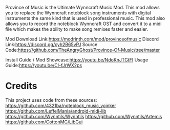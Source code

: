 Province of Music is the Ultimate Wynncraft Music Mod.
This mod allows you to replace the Wynncraft noteblock song instruments with digital instruments the same kind that is used in professional music. This mod also allows you to record the noteblock Wynncraft OST and convert it to a midi file which makes the ability to make song remixes faster and easier.

Mod Download Link:https://modrinth.com/mod/provinceofmusic
Discord Link:https://discord.gg/cyh2B65vPJ
Source Code:https://github.com/TheAngryGhost/Province-Of-Music/tree/master

Install Guide / Mod Showcase:https://youtu.be/NdoKnJTGtFI
Usage Guide:https://youtu.be/CI-fJrWX2ps


# Credits

This project uses code from these sources:
https://github.com/4321ba/noteblock_music_yoinker
https://github.com/LeffelMania/android-midi-lib
https://github.com/Wynntils/Wynntils
https://github.com/Wynntils/Artemis
https://github.com/CottonMC/LibGui